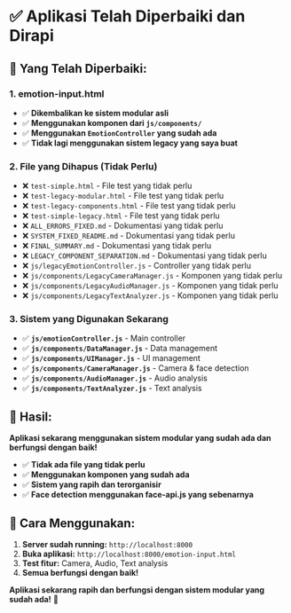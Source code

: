 # ✅ Aplikasi Telah Diperbaiki dan Dirapi

## 🔧 Yang Telah Diperbaiki:

### **1. emotion-input.html**
- ✅ **Dikembalikan ke sistem modular asli**
- ✅ **Menggunakan komponen dari `js/components/`**
- ✅ **Menggunakan `EmotionController` yang sudah ada**
- ✅ **Tidak lagi menggunakan sistem legacy yang saya buat**

### **2. File yang Dihapus (Tidak Perlu)**
- ❌ `test-simple.html` - File test yang tidak perlu
- ❌ `test-legacy-modular.html` - File test yang tidak perlu  
- ❌ `test-legacy-components.html` - File test yang tidak perlu
- ❌ `test-simple-legacy.html` - File test yang tidak perlu
- ❌ `ALL_ERRORS_FIXED.md` - Dokumentasi yang tidak perlu
- ❌ `SYSTEM_FIXED_README.md` - Dokumentasi yang tidak perlu
- ❌ `FINAL_SUMMARY.md` - Dokumentasi yang tidak perlu
- ❌ `LEGACY_COMPONENT_SEPARATION.md` - Dokumentasi yang tidak perlu
- ❌ `js/legacyEmotionController.js` - Controller yang tidak perlu
- ❌ `js/components/LegacyCameraManager.js` - Komponen yang tidak perlu
- ❌ `js/components/LegacyAudioManager.js` - Komponen yang tidak perlu
- ❌ `js/components/LegacyTextAnalyzer.js` - Komponen yang tidak perlu

### **3. Sistem yang Digunakan Sekarang**
- ✅ **`js/emotionController.js`** - Main controller
- ✅ **`js/components/DataManager.js`** - Data management
- ✅ **`js/components/UIManager.js`** - UI management
- ✅ **`js/components/CameraManager.js`** - Camera & face detection
- ✅ **`js/components/AudioManager.js`** - Audio analysis
- ✅ **`js/components/TextAnalyzer.js`** - Text analysis

## 🎯 Hasil:

**Aplikasi sekarang menggunakan sistem modular yang sudah ada dan berfungsi dengan baik!**

- ✅ **Tidak ada file yang tidak perlu**
- ✅ **Menggunakan komponen yang sudah ada**
- ✅ **Sistem yang rapih dan terorganisir**
- ✅ **Face detection menggunakan face-api.js yang sebenarnya**

## 🚀 Cara Menggunakan:

1. **Server sudah running:** `http://localhost:8000`
2. **Buka aplikasi:** `http://localhost:8000/emotion-input.html`
3. **Test fitur:** Camera, Audio, Text analysis
4. **Semua berfungsi dengan baik!**

**Aplikasi sekarang rapih dan berfungsi dengan sistem modular yang sudah ada!** 🎉 